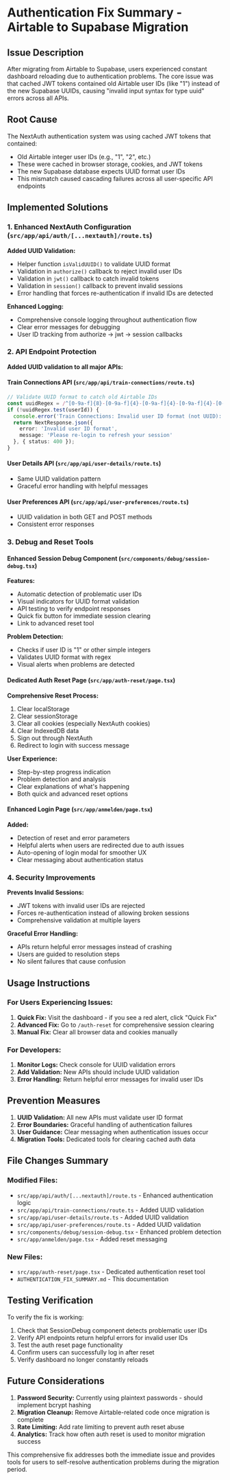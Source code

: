 # Authentication Fix Summary - Airtable to Supabase Migration

## Issue Description

After migrating from Airtable to Supabase, users experienced constant dashboard reloading due to authentication problems. The core issue was that cached JWT tokens contained old Airtable user IDs (like "1") instead of the new Supabase UUIDs, causing "invalid input syntax for type uuid" errors across all APIs.

## Root Cause

The NextAuth authentication system was using cached JWT tokens that contained:
- Old Airtable integer user IDs (e.g., "1", "2", etc.)
- These were cached in browser storage, cookies, and JWT tokens
- The new Supabase database expects UUID format user IDs
- This mismatch caused cascading failures across all user-specific API endpoints

## Implemented Solutions

### 1. Enhanced NextAuth Configuration (`src/app/api/auth/[...nextauth]/route.ts`)

**Added UUID Validation:**
- Helper function `isValidUUID()` to validate UUID format
- Validation in `authorize()` callback to reject invalid user IDs
- Validation in `jwt()` callback to catch invalid tokens
- Validation in `session()` callback to prevent invalid sessions
- Error handling that forces re-authentication if invalid IDs are detected

**Enhanced Logging:**
- Comprehensive console logging throughout authentication flow
- Clear error messages for debugging
- User ID tracking from authorize → jwt → session callbacks

### 2. API Endpoint Protection

**Added UUID validation to all major APIs:**

#### Train Connections API (`src/app/api/train-connections/route.ts`)
```typescript
// Validate UUID format to catch old Airtable IDs
const uuidRegex = /^[0-9a-f]{8}-[0-9a-f]{4}-[0-9a-f]{4}-[0-9a-f]{4}-[0-9a-f]{12}$/i;
if (!uuidRegex.test(userId)) {
  console.error('Train Connections: Invalid user ID format (not UUID):', userId);
  return NextResponse.json({ 
    error: 'Invalid user ID format', 
    message: 'Please re-login to refresh your session'
  }, { status: 400 });
}
```

#### User Details API (`src/app/api/user-details/route.ts`)
- Same UUID validation pattern
- Graceful error handling with helpful messages

#### User Preferences API (`src/app/api/user-preferences/route.ts`)
- UUID validation in both GET and POST methods
- Consistent error responses

### 3. Debug and Reset Tools

#### Enhanced Session Debug Component (`src/components/debug/session-debug.tsx`)
**Features:**
- Automatic detection of problematic user IDs
- Visual indicators for UUID format validation
- API testing to verify endpoint responses
- Quick fix button for immediate session clearing
- Link to advanced reset tool

**Problem Detection:**
- Checks if user ID is "1" or other simple integers
- Validates UUID format with regex
- Visual alerts when problems are detected

#### Dedicated Auth Reset Page (`src/app/auth-reset/page.tsx`)
**Comprehensive Reset Process:**
1. Clear localStorage
2. Clear sessionStorage  
3. Clear all cookies (especially NextAuth cookies)
4. Clear IndexedDB data
5. Sign out through NextAuth
6. Redirect to login with success message

**User Experience:**
- Step-by-step progress indication
- Problem detection and analysis
- Clear explanations of what's happening
- Both quick and advanced reset options

#### Enhanced Login Page (`src/app/anmelden/page.tsx`)
**Added:**
- Detection of reset and error parameters
- Helpful alerts when users are redirected due to auth issues
- Auto-opening of login modal for smoother UX
- Clear messaging about authentication status

### 4. Security Improvements

**Prevents Invalid Sessions:**
- JWT tokens with invalid user IDs are rejected
- Forces re-authentication instead of allowing broken sessions
- Comprehensive validation at multiple layers

**Graceful Error Handling:**
- APIs return helpful error messages instead of crashing
- Users are guided to resolution steps
- No silent failures that cause confusion

## Usage Instructions

### For Users Experiencing Issues:

1. **Quick Fix:** Visit the dashboard - if you see a red alert, click "Quick Fix"
2. **Advanced Fix:** Go to `/auth-reset` for comprehensive session clearing
3. **Manual Fix:** Clear all browser data and cookies manually

### For Developers:

1. **Monitor Logs:** Check console for UUID validation errors
2. **Add Validation:** New APIs should include UUID validation
3. **Error Handling:** Return helpful error messages for invalid user IDs

## Prevention Measures

1. **UUID Validation:** All new APIs must validate user ID format
2. **Error Boundaries:** Graceful handling of authentication failures  
3. **User Guidance:** Clear messaging when authentication issues occur
4. **Migration Tools:** Dedicated tools for clearing cached auth data

## File Changes Summary

### Modified Files:
- `src/app/api/auth/[...nextauth]/route.ts` - Enhanced authentication logic
- `src/app/api/train-connections/route.ts` - Added UUID validation
- `src/app/api/user-details/route.ts` - Added UUID validation  
- `src/app/api/user-preferences/route.ts` - Added UUID validation
- `src/components/debug/session-debug.tsx` - Enhanced problem detection
- `src/app/anmelden/page.tsx` - Added reset messaging

### New Files:
- `src/app/auth-reset/page.tsx` - Dedicated authentication reset tool
- `AUTHENTICATION_FIX_SUMMARY.md` - This documentation

## Testing Verification

To verify the fix is working:

1. Check that SessionDebug component detects problematic user IDs
2. Verify API endpoints return helpful errors for invalid user IDs
3. Test the auth reset page functionality
4. Confirm users can successfully log in after reset
5. Verify dashboard no longer constantly reloads

## Future Considerations

1. **Password Security:** Currently using plaintext passwords - should implement bcrypt hashing
2. **Migration Cleanup:** Remove Airtable-related code once migration is complete
3. **Rate Limiting:** Add rate limiting to prevent auth reset abuse
4. **Analytics:** Track how often auth reset is used to monitor migration success

This comprehensive fix addresses both the immediate issue and provides tools for users to self-resolve authentication problems during the migration period. 
